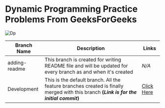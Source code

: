 # Dynamic Programming Practice Problems From GeeksForGeeks

![Dp](https://i.ytimg.com/vi/iv_yHjmkv4I/maxresdefault.jpg)

Branch Name  | Description   | Links
------------ | ------------- | ----------
adding-readme | This branch is created for writing README file and will be updated for every branch as and when it's created | *N/A*
Development | This is the default branch. All the feature branches created is finally merged with this branch **(_Link is for the initial commit_)** | [Click Here](https://www.geeksforgeeks.org/tabulation-vs-memoizatation/)